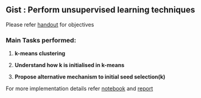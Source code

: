 ## Gist : Perform unsupervised learning techniques

Please refer [handout](6.week6_clustering/handout.pdf) for objectives

### Main Tasks performed:

1. **k-means clustering**

2. **Understand how k is initialised in k-means**

3. **Propose alternative mechanism to initial seed selection(k)**

For more implementation details refer [notebook](6.week6_clustering/code/practical.ipynb) and [report](6.week6_clustering/report.pdf)